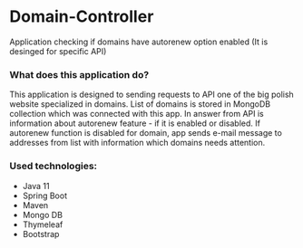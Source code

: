 # Domain-Controller
Application checking if domains have autorenew option enabled (It is desinged for specific API)

### What does this application do?

This application is designed to sending requests to API one of the big polish website specialized in domains.
List of domains is stored in MongoDB collection which was connected with this app.
In answer from API is information about autorenew feature - if it is enabled or disabled.
If autorenew function is disabled for domain, app sends e-mail message to addresses from list with information which domains needs attention.

### Used technologies:
* Java 11<br>
* Spring Boot<br>
* Maven<br>
* Mongo DB<br>
* Thymeleaf<br>
* Bootstrap
